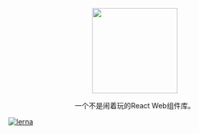 <p align="center" height="170">
  <img  style="height:170px;width:170px;" height="170" width="170" src="(http://qiniu.liuqh.cn/blogImage/toyslogo.png"/>
</p>

<p align="center">
  一个不是闹着玩的React Web组件库。
</p>

[![lerna](https://img.shields.io/badge/maintained%20with-lerna-cc00ff.svg)](https://lerna.js.org/)
